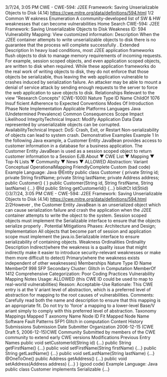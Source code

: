 3/7/24, 3:05 PM CWE - CWE-594: J2EE Framework: Saving Unserializable Objects to Disk (4.14)
https://cwe.mitre.org/data/deﬁnitions/594.html 1/2
Common W eakness Enumeration
A community-developed list of SW & HW weaknesses that can become
vulnerabilities
Home Search
CWE-594: J2EE Framework: Saving Unserializable Objects to Disk
Weakness ID: 594
Vulnerability Mapping: 
View customized information:
 Description
When the J2EE container attempts to write unserializable objects to disk there is no guarantee that the process will complete
successfully .
 Extended Description
In heavy load conditions, most J2EE application frameworks flush objects to disk to manage memory requirements of incoming
requests. For example, session scoped objects, and even application scoped objects, are written to disk when required. While these
application frameworks do the real work of writing objects to disk, they do not enforce that those objects be serializable, thus leaving
the web application vulnerable to crashes induced by serialization failure. An attacker may be able to mount a denial of service attack
by sending enough requests to the server to force the web application to save objects to disk.
 Relationships
 Relevant to the view "Research Concepts" (CWE-1000)
Nature Type ID Name
ChildOf 1076 Insuf ficient Adherence to Expected Conventions
 Modes Of Introduction
Phase Note
Implementation
 Applicable Platforms
Languages
Java (Undetermined Prevalence)
 Common Consequences
Scope Impact Likelihood
IntegrityTechnical Impact: Modify Application Data
Data represented by unserializable objects can be corrupted.
AvailabilityTechnical Impact: DoS: Crash, Exit, or Restart
Non-serializability of objects can lead to system crash.
 Demonstrative Examples
Example 1
In the following Java example, a Customer Entity JavaBean provides access to customer information in a database for a business
application. The Customer Entity JavaBean is used as a session scoped object to return customer information to a Session EJB.About ▼ CWE List ▼ Mapping ▼ Top-N Lists ▼ Community ▼ News ▼
ALLOWED
Abstraction: Variant
Conceptual OperationalMapping
FriendlyComplete Custom
(bad code) Example Language: Java 
@Entity
public class Customer {
private String id;
private String firstName;
private String lastName;
private Address address;
public Customer() {
}
public Customer(String id, String firstName, String lastName) {...}
@Id
public String getCustomerId() {...}
bliidtCt Id(Stiid){}3/7/24, 3:05 PM CWE - CWE-594: J2EE Framework: Saving Unserializable Objects to Disk (4.14)
https://cwe.mitre.org/data/deﬁnitions/594.html 2/2However , the Customer Entity JavaBean is an unserialized object which can cause serialization failure and crash the application when
the J2EE container attempts to write the object to the system. Session scoped objects must implement the Serializable interface to
ensure that the objects serialize properly .
 Potential Mitigations
Phases: Architecture and Design; Implementation
All objects that become part of session and application scope must implement the java.io.Serializable interface to ensure
serializability of containing objects.
 Weakness Ordinalities
Ordinality Description
Indirect(where the weakness is a quality issue that might indirectly make it easier to introduce security-relevant weaknesses or make
them more difficult to detect)
Primary(where the weakness exists independent of other weaknesses)
 Memberships
Nature Type ID Name
MemberOf 998 SFP Secondary Cluster: Glitch in Computation
MemberOf 1412 Comprehensive Categorization: Poor Coding Practices
 Vulnerability Mapping Notes
Usage: ALLOWED (this CWE ID could be used to map to real-world vulnerabilities)
Reason: Acceptable-Use
Rationale:
This CWE entry is at the V ariant level of abstraction, which is a preferred level of abstraction for mapping to the root causes of
vulnerabilities.
Comments:
Carefully read both the name and description to ensure that this mapping is an appropriate fit. Do not try to 'force' a mapping to a
lower-level Base/V ariant simply to comply with this preferred level of abstraction.
 Taxonomy Mappings
Mapped T axonomy Name Node ID Fit Mapped Node Name
Software Fault Patterns SFP1 Glitch in computation
 Content History
 Submissions
Submission Date Submitter Organization
2006-12-15
(CWE Draft 5, 2006-12-15)CWE Community
Submitted by members of the CWE community to extend early CWE versions
 Modifications
 Previous Entry Names
public void setCustomerId(String id) {...}
public String getFirstName() {...}
public void setFirstName(String firstName) {...}
public String getLastName() {...}
public void setLastName(String lastName) {...}
@OneToOne()
public Address getAddress() {...}
public void setAddress(Address address) {...}
}
(good code) Example Language: Java 
public class Customer implements Serializable {...}